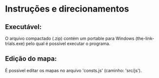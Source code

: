 # Instruções e direcionamentos

## Executável:

O arquivo compactado (.zip) contém um portable para Windows (the-link-trials.exe) pelo qual é possível executar o programa.

## Edição do mapa:

É possivel editar os mapas no arquivo 'consts.js' (caminho: 'src/js').
